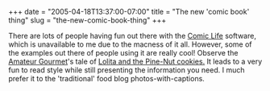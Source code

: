 +++
date = "2005-04-18T13:37:00-07:00"
title = "The new 'comic book' thing"
slug = "the-new-comic-book-thing"
+++


There are lots of people having fun out there with the [Comic Life](http://plasq.com/downloads/) software, which is unavailable to me due to the macness of it all. However, some of the examples out there of people using it are really cool! Observe the [Amateur Gourmet](http://www.amateurgourmet.com/)'s tale of [Lolita and the Pine-Nut cookies.](http://www.amateurgourmet.com/the_amateur_gourmet/2005/04/lolita_and_the_.html) It leads to a very fun to read style while still presenting the information you need. I much prefer it to the 'traditional' food blog photos-with-captions.
